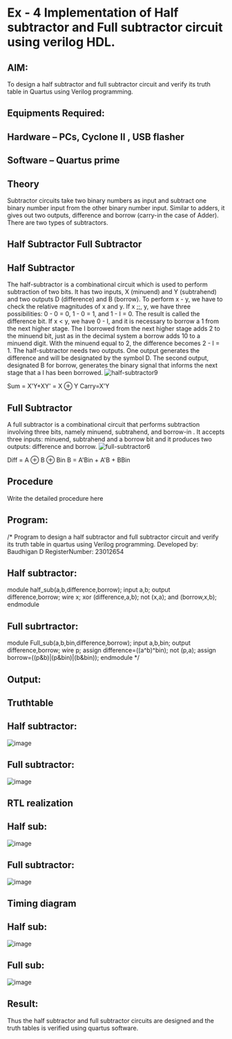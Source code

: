 # Ex - 4 Implementation of Half subtractor and Full subtractor circuit using verilog HDL.
## AIM:
To design a half subtractor and full subtractor circuit and verify its truth table in Quartus using Verilog programming.

## Equipments Required:
## Hardware – PCs, Cyclone II , USB flasher
## Software – Quartus prime
## Theory
Subtractor circuits take two binary numbers as input and subtract one binary number input from the other binary number input. Similar to adders, it gives out two outputs, difference and borrow (carry-in the case of Adder). There are two types of subtractors.

## Half Subtractor Full Subtractor
## Half Subtractor
The half-subtractor is a combinational circuit which is used to perform subtraction of two bits. It has two inputs, X (minuend) and Y (subtrahend) and two outputs D (difference) and B (borrow). To perform x - y, we have to check the relative magnitudes of x and y. If x ;;, y, we have three possibilities: 0 - 0 = 0, 1 - 0 = 1, and 1 - I = 0. The result is called the difference bit. If x < y, we have 0 - I, and it is necessary to borrow a 1 from the next higher stage. The I borrowed from the next higher stage adds 2 to the minuend bit, just as in the decimal system a borrow adds 10 to a minuend digit. With the minuend equal to 2, the difference becomes 2 - I = 1. The half-subtractor needs two outputs. One output generates the difference and will be designated by the symbol D. The second output, designated B for borrow, generates the binary signal that informs the next stage that a I has been borrowed.
![half-subtractor9](https://user-images.githubusercontent.com/36288975/166112538-58c3bc7c-ee5d-4e6a-ac8d-8e8328efe27a.png)


Sum = X'Y+XY' = X ⊕ Y
Carry=X'Y

## Full Subtractor
A full subtractor is a combinational circuit that performs subtraction involving three bits, namely minuend, subtrahend, and borrow-in . It accepts three inputs: minuend, subtrahend and a borrow bit and it produces two outputs: difference and borrow. 
![full-subtractor6](https://user-images.githubusercontent.com/36288975/166112541-24c68359-3de8-4674-ae22-8272ffc385ed.png)


Diff = A ⊕ B ⊕ Bin B = A'Bin + A'B + BBin

## Procedure



Write the detailed procedure here 


## Program:
/*
Program to design a half subtractor and full subtractor circuit and verify its truth table in quartus using Verilog programming.
Developed by: Baudhigan D
RegisterNumber:  23012654
## Half subtractor:
module half_sub(a,b,difference,borrow);
input a,b;
output difference,borrow;
wire x;
xor (difference,a,b);
not (x,a);
and (borrow,x,b);
endmodule

## Full subrtractor:
module Full_sub(a,b,bin,difference,borrow);
input a,b,bin;
output difference,borrow;
wire p;
assign difference=((a^b)^bin);
not (p,a);
assign borrow=((p&b)|(p&bin)|(b&bin));
endmodule
*/

## Output:

## Truthtable
## Half subtractor:
![image](https://github.com/sanjayy2431/Experiment--03-Half-Subtractor-and-Full-subtractor/assets/149365143/a02df687-88b1-44d4-9e93-1223d1dd2a26)


## Full subtractor:
![image](https://github.com/sanjayy2431/Experiment--03-Half-Subtractor-and-Full-subtractor/assets/149365143/b1473e6a-79cd-4e31-9a13-8a1988231aff)





##  RTL realization
## Half sub:
![image](https://github.com/sanjayy2431/Experiment--03-Half-Subtractor-and-Full-subtractor/assets/149365143/62e59135-4479-45b7-b1b6-f60adc7c53b1)

## Full subtractor:
![image](https://github.com/sanjayy2431/Experiment--03-Half-Subtractor-and-Full-subtractor/assets/149365143/c333e304-9836-4fb9-a5ba-9b8b8ffe0ae2)



## Timing diagram 
## Half sub:
![image](https://github.com/sanjayy2431/Experiment--03-Half-Subtractor-and-Full-subtractor/assets/149365143/129d8d0e-c242-4ff1-92f1-3b04bf59b1fb)


## Full sub:
![image](https://github.com/sanjayy2431/Experiment--03-Half-Subtractor-and-Full-subtractor/assets/149365143/6a783f0e-7426-40c1-825d-731180cb06e5)



## Result:
Thus the half subtractor and full subtractor circuits are designed and the truth tables is verified using quartus software.

